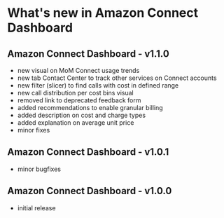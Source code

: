 # What's new in Amazon Connect Dashboard

## Amazon Connect Dashboard - v1.1.0
* new visual on MoM Connect usage trends
* new tab Contact Center to track other services on Connect accounts
* new filter (slicer) to find calls with cost in defined range
* new call distribution per cost bins visual
* removed link to deprecated feedback form
* added recommendations to enable granular billing
* added description on cost and charge types
* added explanation on average unit price
* minor fixes

## Amazon Connect Dashboard - v1.0.1
* minor bugfixes

## Amazon Connect Dashboard - v1.0.0
* initial release

